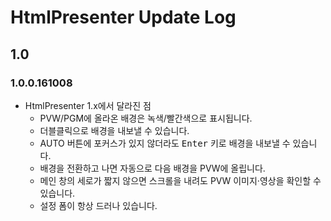 # HtmlPresenter Update Log

## 1.0

### 1.0.0.161008
- HtmlPresenter 1.x에서 달라진 점
  - PVW/PGM에 올라온 배경은 녹색/빨간색으로 표시됩니다.
  - 더블클릭으로 배경을 내보낼 수 있습니다.
  - AUTO 버튼에 포커스가 있지 않더라도 <kbd>Enter</kbd> 키로 배경을 내보낼 수 있습니다.
  - 배경을 전환하고 나면 자동으로 다음 배경을 PVW에 올립니다.
  - 메인 창의 세로가 짧지 않으면 스크롤을 내려도 PVW 이미지·영상을 확인할 수 있습니다.
  - 설정 폼이 항상 드러나 있습니다.
